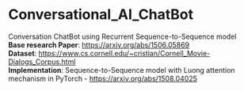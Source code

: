 # Conversational_AI_ChatBot
Conversation ChatBot using Recurrent Sequence-to-Sequence model <br />
**Base research Paper**: https://arxiv.org/abs/1506.05869 <br />
**Dataset**: https://www.cs.cornell.edu/~cristian/Cornell_Movie-Dialogs_Corpus.html <br />
**Implementation**: Sequence-to-Sequence model with Luong attention mechanism in PyTorch - https://arxiv.org/abs/1508.04025 <br />
